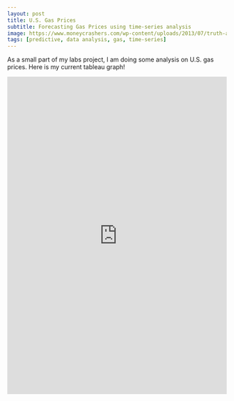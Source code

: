 ```yaml
---
layout: post
title: U.S. Gas Prices
subtitle: Forecasting Gas Prices using time-series analysis
image: https://www.moneycrashers.com/wp-content/uploads/2013/07/truth-about-gas-prices-1068x713.jpg
tags: [predictive, data analysis, gas, time-series]
---
```


As a small part of my labs project, I am doing some analysis on U.S. gas prices. Here is my current tableau graph!

<center><iframe src="https://public.tableau.com/views/USGasprices/Dashboard1?:display_count=y&publish=yes&:origin=viz_share_link&showVizHome=no&:embed=true" width="100%" height="727" frameborder="0"></iframe></center>


